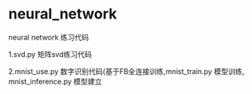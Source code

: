 # neural_network
neural network 练习代码

1.svd.py   矩阵svd练习代码

2.mnist_use.py  数字识别代码(基于FB全连接训练,mnist_train.py 模型训练, mnist_inference.py 模型建立
